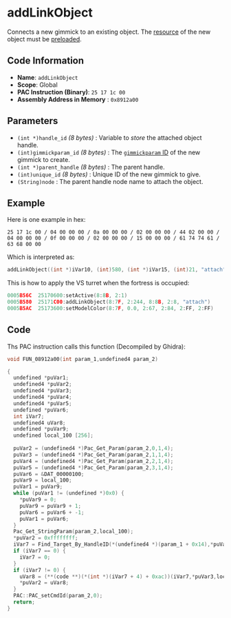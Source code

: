 # addLinkObject

Connects a new gimmick to an existing object. The [resource](./readarcfile.md) of the new object must be [preloaded](./requestactor.md).

## Code Information

- **Name**: `addLinkObject`
- **Scope**: Global
- **PAC Instruction (Binary)**: `25 17 1c 00`
- **Assembly Address in Memory** : `0x8912a00`

## Parameters

- `(int *)handle_id` *(8 bytes)* : Variable to *store* the attached object handle.
- `(int)gimmickparam_id` *(8 bytes)* : The [`gimmickparam` ID](./guide/reference-table.md#gimmickparam-ids) of the new gimmick to create.
- `(int *)parent_handle` *(8 bytes)* : The parent handle.
- `(int)unique_id` *(8 bytes)* : Unique ID of the new gimmick to give.
- `(String)node` : The parent handle node name to attach the object.

## Example

Here is one example in hex:

```25 17 1c 00 / 04 00 00 00 / 0a 00 00 00 / 02 00 00 00 / 44 02 00 00 / 04 00 00 00 / 0f 00 00 00 / 02 00 00 00 / 15 00 00 00 / 61 74 74 61 / 63 68 00 00```

Which is interpreted as:

```c
addLinkObject((int *)iVar10, (int)580, (int *)iVar15, (int)21, "attach")
```

This is how to apply the VS turret when the fortress is occupied:

```c
0005B56C  25170600:setActive(8:8B, 2:1)
0005B580  25171C00:addLinkObject(8:7F, 2:244, 8:8B, 2:8, "attach")
0005B5AC  25173600:setModelColor(8:7F, 0.0, 2:67, 2:84, 2:FF, 2:FF)
```

## Code

Ths PAC instruction calls this function (Decompiled by Ghidra):

```c
void FUN_08912a00(int param_1,undefined4 param_2)

{
  undefined *puVar1;
  undefined4 *puVar2;
  undefined4 *puVar3;
  undefined4 *puVar4;
  undefined4 *puVar5;
  undefined *puVar6;
  int iVar7;
  undefined4 uVar8;
  undefined *puVar9;
  undefined local_100 [256];
  
  puVar2 = (undefined4 *)Pac_Get_Param(param_2,0,1,4);
  puVar3 = (undefined4 *)Pac_Get_Param(param_2,1,1,4);
  puVar4 = (undefined4 *)Pac_Get_Param(param_2,2,1,4);
  puVar5 = (undefined4 *)Pac_Get_Param(param_2,3,1,4);
  puVar6 = &DAT_00000100;
  puVar9 = local_100;
  puVar1 = puVar9;
  while (puVar1 != (undefined *)0x0) {
    *puVar9 = 0;
    puVar9 = puVar9 + 1;
    puVar6 = puVar6 + -1;
    puVar1 = puVar6;
  }
  Pac_Get_StringParam(param_2,local_100);
  *puVar2 = 0xffffffff;
  iVar7 = Find_Target_By_HandleID(*(undefined4 *)(param_1 + 0x14),*puVar4,1);
  if (iVar7 == 0) {
    iVar7 = 0;
  }
  if (iVar7 != 0) {
    uVar8 = (**(code **)(*(int *)(iVar7 + 4) + 0xac))(iVar7,*puVar3,local_100,*puVar5);
    *puVar2 = uVar8;
  }
  PAC::PAC_setCmdId(param_2,0);
  return;
}
```

